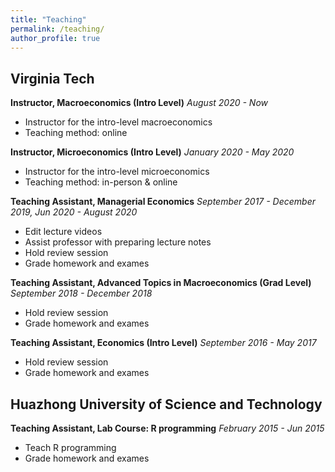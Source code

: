 ```yaml
---
title: "Teaching"
permalink: /teaching/
author_profile: true
---
```


## Virginia Tech
**Instructor, Macroeconomics (Intro Level)**
*August 2020 - Now*
* Instructor for the intro-level macroeconomics
* Teaching method: online

**Instructor, Microeconomics (Intro Level)**
*January 2020 - May 2020*
* Instructor for the intro-level microeconomics
* Teaching method: in-person & online

**Teaching Assistant, Managerial Economics**
*September 2017 - December 2019, Jun 2020 - August 2020*
* Edit lecture videos
* Assist professor with preparing lecture notes
* Hold review session
* Grade homework and exames

**Teaching Assistant, Advanced Topics in Macroeconomics (Grad Level)**
*September 2018 - December 2018*
* Hold review session
* Grade homework and exames

**Teaching Assistant, Economics (Intro Level)**
*September 2016 - May 2017*
* Hold review session
* Grade homework and exames

## Huazhong University of Science and Technology
**Teaching Assistant, Lab Course: R programming**
*February 2015 - Jun 2015*
* Teach R programming
* Grade homework and exames
